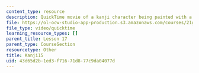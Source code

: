 ```yaml
---
content_type: resource
description: QuickTime movie of a kanji character being painted with a brush.
file: https://ol-ocw-studio-app-production.s3.amazonaws.com/courses/21g-504-japanese-iv-spring-2009/43d65d2b1ed3f71671d877c9da04077d_Kanji15.mov
file_type: video/quicktime
learning_resource_types: []
parent_title: Lesson 17
parent_type: CourseSection
resourcetype: Other
title: Kanji15
uid: 43d65d2b-1ed3-f716-71d8-77c9da04077d
---
```

